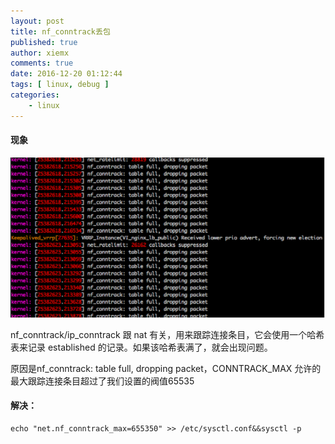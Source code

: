 ```yaml
---
layout: post
title: nf_conntrack丢包
published: true
author: xiemx
comments: true
date: 2016-12-20 01:12:44
tags: [ linux, debug ]
categories:
    - linux
---
```

#### 现象

![img](/images/QQ20161220-0.png)

nf_conntrack/ip_conntrack 跟 nat 有关，用来跟踪连接条目，它会使用一个哈希表来记录 established 的记录。如果该哈希表满了，就会出现问题。

原因是nf_conntrack: table full, dropping packet，CONNTRACK_MAX 允许的最大跟踪连接条目超过了我们设置的阀值65535

#### 解决：

```
echo "net.nf_conntrack_max=655350" >> /etc/sysctl.conf&&sysctl -p 
```